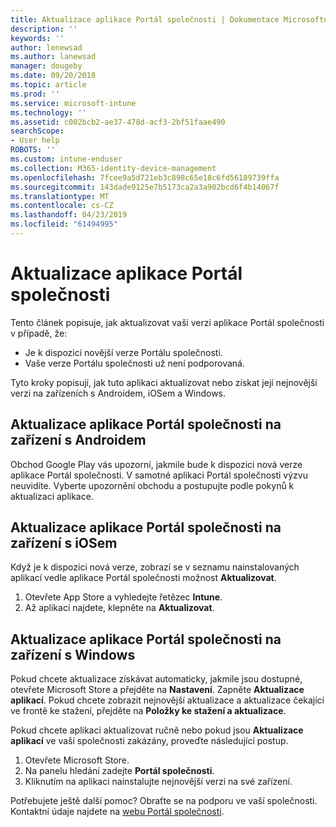```yaml
---
title: Aktualizace aplikace Portál společnosti | Dokumentace Microsoftu
description: ''
keywords: ''
author: lenewsad
ms.author: lanewsad
manager: dougeby
ms.date: 09/20/2018
ms.topic: article
ms.prod: ''
ms.service: microsoft-intune
ms.technology: ''
ms.assetid: c002bcb2-ae37-478d-acf3-2bf51faae490
searchScope:
- User help
ROBOTS: ''
ms.custom: intune-enduser
ms.collection: M365-identity-device-management
ms.openlocfilehash: 7fcee9a5d721eb3c898c65e18c6fd56189739ffa
ms.sourcegitcommit: 143dade9125e7b5173ca2a3a902bcd6f4b14067f
ms.translationtype: MT
ms.contentlocale: cs-CZ
ms.lasthandoff: 04/23/2019
ms.locfileid: "61494995"
---
```

# <a name="how-to-update-the-company-portal-app"></a>Aktualizace aplikace Portál společnosti

Tento článek popisuje, jak aktualizovat vaši verzi aplikace Portál společnosti v případě, že:  
* Je k dispozici novější verze Portálu společnosti.
* Vaše verze Portálu společnosti už není podporovaná.

Tyto kroky popisují, jak tuto aplikaci aktualizovat nebo získat její nejnovější verzi na zařízeních s Androidem, iOSem a Windows.    

## <a name="update-the-company-portal-app-on-your-android-device"></a>Aktualizace aplikace Portál společnosti na zařízení s Androidem  

Obchod Google Play vás upozorní, jakmile bude k dispozici nová verze aplikace Portál společnosti. V samotné aplikaci Portál společnosti výzvu neuvidíte. Vyberte upozornění obchodu a postupujte podle pokynů k aktualizaci aplikace. 

## <a name="update-the-company-portal-app-on-your-ios-device"></a>Aktualizace aplikace Portál společnosti na zařízení s iOSem  

Když je k dispozici nová verze, zobrazí se v seznamu nainstalovaných aplikací vedle aplikace Portál společnosti možnost **Aktualizovat**.  

1. Otevřete App Store a vyhledejte řetězec **Intune**.  
2. Až aplikaci najdete, klepněte na **Aktualizovat**.  

## <a name="update-the-company-portal-app-on-your-windows-device"></a>Aktualizace aplikace Portál společnosti na zařízení s Windows
Pokud chcete aktualizace získávat automaticky, jakmile jsou dostupné, otevřete Microsoft Store a přejděte na **Nastavení**. Zapněte **Aktualizace aplikací**. Pokud chcete zobrazit nejnovější aktualizace a aktualizace čekající ve frontě ke stažení, přejděte na **Položky ke stažení a aktualizace**.  

Pokud chcete aplikaci aktualizovat ručně nebo pokud jsou **Aktualizace aplikací** ve vaší společnosti zakázány, proveďte následující postup.  
1. Otevřete Microsoft Store.
2. Na panelu hledání zadejte **Portál společnosti**.
3. Kliknutím na aplikaci nainstalujte nejnovější verzi na své zařízení. 


Potřebujete ještě další pomoc? Obraťte se na podporu ve vaší společnosti. Kontaktní údaje najdete na [webu Portál společnosti](https://go.microsoft.com/fwlink/?linkid=2010980).
